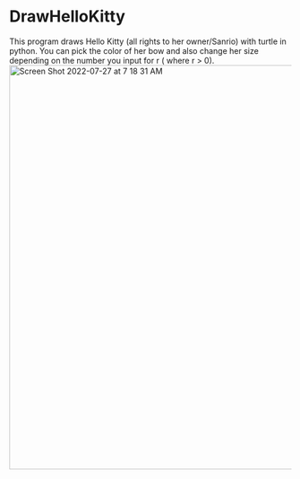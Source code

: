 # DrawHelloKitty
This program draws Hello Kitty (all rights to her owner/Sanrio) with turtle in python. 
You can pick the color of her bow and also change her size depending on the number
you input for r ( where r > 0).
<img width="721" alt="Screen Shot 2022-07-27 at 7 18 31 AM" src="https://user-images.githubusercontent.com/84875202/181235533-66ba04df-b173-49ef-bced-e6afd052fbce.png">
